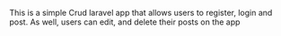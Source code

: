 This is a simple Crud laravel app that allows users to register, login and post. As well, users can edit, and delete their posts on the app

